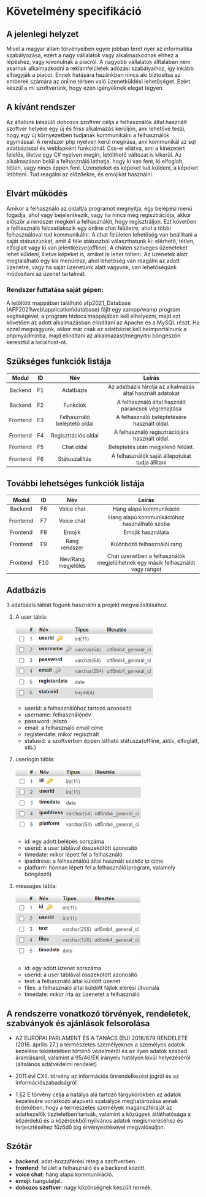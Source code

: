 # Követelmény specifikáció

## A jelenlegi helyzet

Mivel a magyar állam törvényeiben egyre jobban teret nyer az informatika szabályozása,
ezért a nagy vállalatok vagy alkalmazkodnak ehhez a lépéshez, vagy kivonulnak a piacról.
A nagyobb vállalatok álltalában nem akarnak alkalmazkodni a reklámfelületek adózási
szabályaihoz, így inkább elhagyják a piacot. Ennek hatására hazánkban nincs aki
biztosítsa az emberek számára az online térben való üzenetküldési lehetőséget.
Ezért készül a mi szoftverünk, hogy ezen igényeknek eleget tegyen.

## A kívánt rendszer

Az általunk készülő dobozos szoftver célja a felhasználók által használt szoftver helyére egy 
új és friss alkalmazás kerüljön, ami lehetővé teszi, hogy egy új környezetben tudjanak
kommunikálni a felhasználók egymással. A rendszer php nyelven kerül megírása, ami kommunikál az 
sql adatbázissal és weblapként funkciónál. Css-el ellátva, ami a kinézetért felelős, illetve egy 
C# nyelven megírt, letölthető változat is kikerül. Az alkalmazáson belül
a felhasználó láthatja, hogy ki van fent, ki elfoglalt, tétlen, vagy nincs éppen fent.
Üzeneteket és képeket tud küldeni, a képeket letölteni. Tud reagálni az előzőekre, és emojikat
használni.

## Elvárt működés

Amikor a felhasználó az oldalt/a programot megnyitja, egy belépési menü fogadja, ahol vagy
bejelentkezik, vagy ha nincs még regisztrációja, akkor először a rendszer megkéri a
felhasználót, hogy regisztráljon. Ezt követően a felhasználó felcsatlakozik egy online chat
felületre, ahol a többi felhasználóval tud kommunikálni. A chat felületen lehetőség van 
beállítani a saját státuszunkat, amit 4 féle státuszból választhatunk ki: elérhető, tétlen, 
elfoglalt vagy ki van jelentkezve(offline). A chaten szöveges üzeneteket lehet küldeni, illetve 
képeket is, amiket le lehet tölteni. Az üzenetek alatt megtalálható egy kis menürész, ahol 
lehetőség van reagálni az adott üzenetre, vagy ha saját üzenetünk alatt vagyunk, van 
lehetőségünk módosítani az üzenet tartalmát.

### Rendszer futtatása saját gépen:

A letöltött mappában található afp2021_Database
(AFP2021\web\application\database) fájlt egy xampp/wamp 
program segítségével, a program htdocs mappájában kell elhelyezni, majd ezt követően az adott 
alkalmazásban elindítani az Apache és a MySQL részt. Ha ezzel megvagyunk, akkor már csak az 
adatbázist kell beimportálnunk a phpmyadminba, majd elindítani az alkalmazást/megnyitni
böngészőn keresztül a localhost-ot.

## Szükséges funkciók listája

| Modul | ID | Név | Leírás |
| :-----: | :--: | :-----: | :--------: |
| Backend | F1 | Adatbázis | Az adatbázis tárolja az alkalmazás által használt adatokat |
| Backend | F2 | Funkciók | A felhasználó által használt parancsok végrehajtása |
| Frontend | F3 | Felhasználó beléptető oldal | A felhasználó beléptetésére használt oldal. |
| Frontend | F4 | Regisztrációs oldal | A felhasználó regisztrációjára használt oldal. |
| Frontend | F5 | Chat oldal | Beléptetés után megjelenő felület. |
|Frontend | F6 | Státuszállítás | A felhasználók saját állapotukat tudja állítani |

## További lehetséges funkciók listája

| Modul | ID | Név | Leírás |
| :-----: | :--: | :-----: | :---------: |
| Backend | F6 | Voice chat | Hang alapú kommunikáció |
| Frontemd | F7 | Voice chat | Hang alapú kommunikációhoz használható szoba |
| Frontend | F8 | Emojik | Emojik használata |
| Frontend | F9 | Rang rendszer | Különböző felhasználói rang |
| Frontend | F10 | Név/Rang megjelölés | Chat üzenetben a felhasználók megjelölhetnek egy másik felhasználót vagy rangot |

## Adatbázis

3 adatbázis táblát fogunk használni a projekt megvalósításához.

1. A user tábla:
   
   ![Image](https://github.com/gergof2/AFP_2021_2022_2/blob/main/docs/images/user.png)

   - userid: a felhasználóhoz tartozó azonosító
   - username: felhasználónév
   - password: jelszó
   - email: a felhasználó email címe
   - registerdate: mikor regisztrált
   - statusid: a szoftverben éppen látható státusza(offline, aktív, elfoglalt, stb.)

2. userlogin tábla:
   
   ![Image](https://github.com/gergof2/AFP_2021_2022_2/blob/main/docs/images/userlogin.png)

   - id: egy adott belépés sorszáma
   - userid: a user táblával összekötött azonosító
   - timedate: mikor lépett fel a felhasználó
   - ipaddress: a felhasználóü által használt eszköz ip címe
   - platform: honnan lépett fel a felhasználó(program, valamely böngésző)

3. messages tábla:

    ![Image](https://github.com/gergof2/AFP_2021_2022_2/blob/main/docs/images/messages.png)

    - id: egy adott üzenet sorszáma
    - userid: a user táblával összekötött azonosító
    - text: a felhasználó által küldött üzenet
    - files: a felhasználó által küldött fájlok elérésí útvonala
    - timedate: mikor írta az üzenetet a felhasználó

## A rendszerre vonatkozó törvények, rendeletek, szabványok és ajánlások felsorolása

- AZ EURÓPAI PARLAMENT ÉS A TANÁCS (EU) 2016/679 RENDELETE
(2016. április 27.)
a természetes személyeknek a személyes adatok kezelése tekintetében történő védelméről és az 
ilyen adatok szabad áramlásáról, valamint a 95/46/EK irányelv hatályon kívül helyezéséről 
(általános adatvédelmi rendelet)

- 2011.évi CXII. törvény az információs önrendelkezési jogról és az információszabadságról

- 1.§2 E törvény célja a hatálya alá tartozó tárgykörökben az adatok kezelésére vonatkozó 
alapvető szabályok meghatározása annak érdekében, hogy a természetes személyek magánszféráját az 
adatkezelők tiszteletben tartsák, valamint a közügyek átláthatósága a közérdekű és a közérdekből 
nyilvános adatok megismeréséhez és terjesztéséhez fűződő jog érvényesítésével megvalósuljon.

## Szótár

- **backend**: adat-hozzáférési réteg a szoftverben.
- **frontend**: felület a felhasználó és a backend között.
- **voice chat**: hang alapú kommunikáció.
- **emoji**: hangulatjel.
- **dobozos szoftver**: nagy közönségnek készűlt termék.
